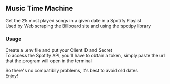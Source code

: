 ## Music Time Machine

Get the 25 most played songs in a given date in a Spotify Playlist <br>
Used by Web scraping the Billboard site and using the spotipy library

### Usage
Create a .env file and put your Client ID and Secret <br>
To access the Spotify API, you'll have to obtain a token, simply paste the url that the program will open in the terminal

So there's no compatibily problems, it's best to avoid old dates <br>
Enjoy!
